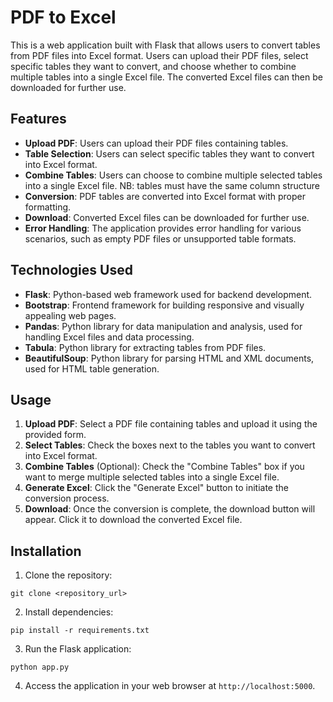 # PDF to Excel

This is a web application built with Flask that allows users to convert tables from PDF files into Excel format. Users can upload their PDF files, select specific tables they want to convert, and choose whether to combine multiple tables into a single Excel file. The converted Excel files can then be downloaded for further use.

## Features

- **Upload PDF**: Users can upload their PDF files containing tables.
- **Table Selection**: Users can select specific tables they want to convert into Excel format.
- **Combine Tables**: Users can choose to combine multiple selected tables into a single Excel file. NB: tables must have the same column structure
- **Conversion**: PDF tables are converted into Excel format with proper formatting.
- **Download**: Converted Excel files can be downloaded for further use.
- **Error Handling**: The application provides error handling for various scenarios, such as empty PDF files or unsupported table formats.

## Technologies Used

- **Flask**: Python-based web framework used for backend development.
- **Bootstrap**: Frontend framework for building responsive and visually appealing web pages.
- **Pandas**: Python library for data manipulation and analysis, used for handling Excel files and data processing.
- **Tabula**: Python library for extracting tables from PDF files.
- **BeautifulSoup**: Python library for parsing HTML and XML documents, used for HTML table generation.

## Usage

1. **Upload PDF**: Select a PDF file containing tables and upload it using the provided form.
2. **Select Tables**: Check the boxes next to the tables you want to convert into Excel format.
3. **Combine Tables** (Optional): Check the "Combine Tables" box if you want to merge multiple selected tables into a single Excel file.
4. **Generate Excel**: Click the "Generate Excel" button to initiate the conversion process.
5. **Download**: Once the conversion is complete, the download button will appear. Click it to download the converted Excel file.

## Installation

1. Clone the repository:

```
git clone <repository_url>
```

2. Install dependencies:

```
pip install -r requirements.txt
```

3. Run the Flask application:

```
python app.py
```

4. Access the application in your web browser at `http://localhost:5000`.
